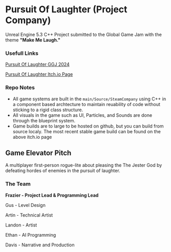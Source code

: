 # Pursuit Of Laughter (Project Company)
Unreal Engine 5.3 C++ Project submitted to the Global Game Jam with the theme **"Make Me Laugh."**

### Usefull Links

[Pursuit Of Laughter GGJ 2024](https://globalgamejam.org/games/2024/pursuit-laughter-3-0 "Pursuit Of Laughter GGJ 2024")

[Pursuit Of Laughter Itch.io Page](https://bigninjachicken.itch.io/pursuit-of-laughter "Pursuit Of Laughter Itch.io Page")

### Repo Notes
- All game systems are built in the `main/Source/SteamCompany` using C++ in a component based archtecture to maintain reuability of code without sticking to a rigid class structure.
- All visuals in the game such as UI, Particles, and Sounds are done through the blueprint system.
- Game builds are to large to be hosted on github, but you can build from source localy. The most recent stable game build can be found on the above itch.io page

## Game Elevator Pitch
A multiplayer first-person rogue-lite about pleasing the The Jester God by defeating hordes of enemies in the pursuit of laughter.

### The Team
**Frazier - Project Lead & Programming Lead**

Gus - Level Design

Artin - Technical Artist

Landon - Artist

Ethan - AI Programming

Davis - Narrative and Production
